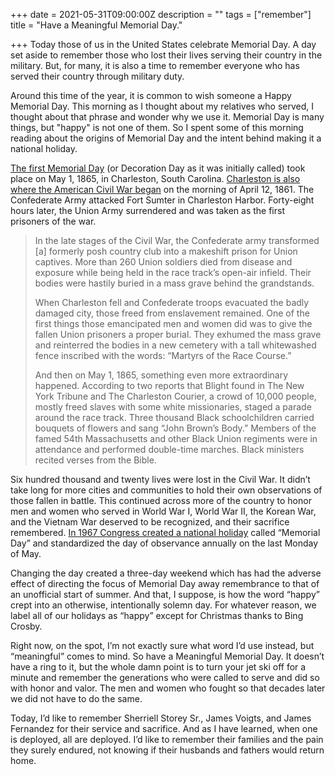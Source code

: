 +++
date = 2021-05-31T09:00:00Z
description = ""
tags = ["remember"]
title = "Have a Meaningful Memorial Day."

+++
Today those of us in the United States celebrate Memorial Day. A day set aside to remember those who lost their lives serving their country in the military. But, for many, it is also a time to remember everyone who has served their country through military duty.

Around this time of the year, it is common to wish someone a Happy Memorial Day. This morning as I thought about my relatives who served, I thought about that phrase and wonder why we use it. Memorial Day is many things, but "happy" is not one of them. So I  spent some of this morning reading about the origins of Memorial Day and the intent behind making it a national holiday. 

[The first Memorial Day](https://history.com/news/memorial-day-civil-war-slavery-charleston) (or Decoration Day as it was initially called) took place on May 1, 1865, in Charleston, South Carolina. [Charleston is also where the American Civil War began](https://www.senate.gov/artandhistory/history/minute/Civil_War_Begins.htm) on the morning of April 12, 1861. The Confederate Army attacked Fort Sumter in Charleston Harbor. Forty-eight hours later, the Union Army surrendered and was taken as the first prisoners of the war.

> In the late stages of the Civil War, the Confederate army transformed \[a\] formerly posh country club into a makeshift prison for Union captives. More than 260 Union soldiers died from disease and exposure while being held in the race track’s open-air infield. Their bodies were hastily buried in a mass grave behind the grandstands.
>
> When Charleston fell and Confederate troops evacuated the badly damaged city, those freed from enslavement remained. One of the first things those emancipated men and women did was to give the fallen Union prisoners a proper burial. They exhumed the mass grave and reinterred the bodies in a new cemetery with a tall whitewashed fence inscribed with the words: “Martyrs of the Race Course.”
>
> And then on May 1, 1865, something even more extraordinary happened. According to two reports that Blight found in The New York Tribune and The Charleston Courier, a crowd of 10,000 people, mostly freed slaves with some white missionaries, staged a parade around the race track. Three thousand Black schoolchildren carried bouquets of flowers and sang “John Brown’s Body.” Members of the famed 54th Massachusetts and other Black Union regiments were in attendance and performed double-time marches. Black ministers recited verses from the Bible.

Six hundred thousand and twenty lives were lost in the Civil War. It didn’t take long for more cities and communities to hold their own observations of those fallen in battle. This continued across more of the country to honor men and women who served in World War I, World War II, the Korean War, and the Vietnam War deserved to be recognized, and their sacrifice remembered. [In 1967 Congress created a national holiday](https://www.nps.gov/articles/memorial-day-history.htm) called “Memorial Day” and standardized the day of observance annually on the last Monday of May. 

Changing the day created a three-day weekend which has had the adverse effect of directing the focus of Memorial Day away remembrance to that of an unofficial start of summer. And that, I suppose, is how the word “happy” crept into an otherwise, intentionally solemn day. For whatever reason, we label all of our holidays as “happy” except for Christmas thanks to Bing Crosby.

Right now, on the spot, I’m not exactly sure what word I’d use instead, but “meaningful” comes to mind. So have a Meaningful Memorial Day. It doesn’t have a ring to it, but the whole damn point is to turn your jet ski off for a minute and remember the generations who were called to serve and did so with honor and valor. The men and women who fought so that decades later we did not have to do the same.

Today, I’d like to remember Sherriell Storey Sr., James Voigts, and James Fernandez for their service and sacrifice. And as I have learned, when one is deployed, all are deployed. I’d like to remember their families and the pain they surely endured, not knowing if their husbands and fathers would return home.
